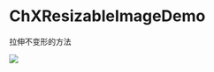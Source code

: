 # ChXResizableImageDemo
拉伸不变形的方法


![](https://github.com/sunrisechen007/ChXResizableImageDemo/blob/master/demo.png)
